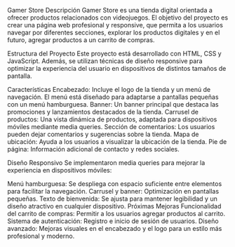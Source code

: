 Gamer Store
Descripción
Gamer Store es una tienda digital orientada a ofrecer productos relacionados con videojuegos. El objetivo del proyecto es crear una página web profesional y responsive, que permita a los usuarios navegar por diferentes secciones, explorar los productos digitales y en el futuro, agregar productos a un carrito de compras.

Estructura del Proyecto
Este proyecto está desarrollado con HTML, CSS y JavaScript. Además, se utilizan técnicas de diseño responsive para optimizar la experiencia del usuario en dispositivos de distintos tamaños de pantalla.

Características
Encabezado: Incluye el logo de la tienda y un menú de navegación. El menú está diseñado para adaptarse a pantallas pequeñas con un menú hamburguesa.
Banner: Un banner principal que destaca las promociones y lanzamientos destacados de la tienda.
Carrusel de productos: Una vista dinámica de productos, adaptada para dispositivos móviles mediante media queries.
Sección de comentarios: Los usuarios pueden dejar comentarios y sugerencias sobre la tienda.
Mapa de ubicación: Ayuda a los usuarios a visualizar la ubicación de la tienda.
Pie de página: Información adicional de contacto y redes sociales.

Diseño Responsivo
Se implementaron media queries para mejorar la experiencia en dispositivos móviles:

Menú hamburguesa: Se despliega con espacio suficiente entre elementos para facilitar la navegación.
Carrusel y banner: Optimización en pantallas pequeñas.
Texto de bienvenida: Se ajusta para mantener legibilidad y un diseño atractivo en cualquier dispositivo.
Próximas Mejoras
Funcionalidad del carrito de compras: Permitir a los usuarios agregar productos al carrito.
Sistema de autenticación: Registro e inicio de sesión de usuarios.
Diseño avanzado: Mejoras visuales en el encabezado y el logo para un estilo más profesional y moderno.